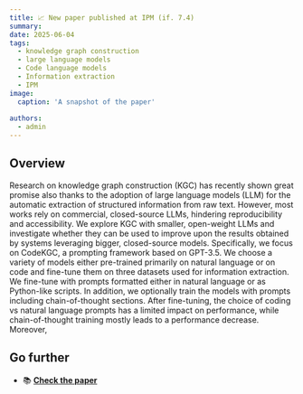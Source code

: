 ```yaml
---
title: 📈 New paper published at IPM (if. 7.4)
summary: 
date: 2025-06-04
tags:
  - knowledge graph construction
  - large language models
  - Code language models
  - Information extraction
  - IPM
image:
  caption: 'A snapshot of the paper'
  
authors:
  - admin
---
```


## Overview

Research on knowledge graph construction (KGC) has recently shown great promise also thanks to the adoption of large language models (LLM) for the automatic extraction of structured information from raw text. However, most works rely on commercial, closed-source LLMs, hindering reproducibility and accessibility. We explore KGC with smaller, open-weight LLMs and investigate whether they can be used to improve upon the results obtained by systems leveraging bigger, closed-source models. Specifically, we focus on CodeKGC, a prompting framework based on GPT-3.5. We choose a variety of models either pre-trained primarily on natural language or on code and fine-tune them on three datasets used for information extraction. 
We fine-tune with prompts formatted either in natural language or as Python-like scripts. In addition, we optionally train the models with prompts including chain-of-thought sections. After fine-tuning, the choice of coding vs natural language prompts has a limited impact on performance, while chain-of-thought training mostly leads to a performance decrease. Moreover, 

## Go further

- 📚 [**Check the paper**](https://www.sciencedirect.com/science/article/pii/S0306457325001360?via%3Dihub)
